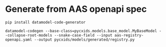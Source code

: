 # Generate from AAS openapi spec

```
pip install datamodel-code-generator

datamodel-codegen --base-class=pycxids.models.base_model.MyBaseModel --collapse-root-models --snake-case-field --input aas-registry-openapi.yaml --output pycxids/models/generated/registry.py
```